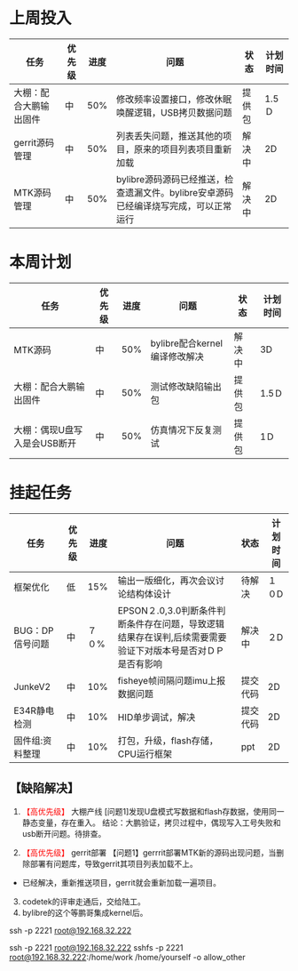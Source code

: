 # 上周投入
| 任务| 优先级 | 进度 | 问题| 状态|计划时间 |
|-----|-------| ---- | ---|----|--------|
|大棚：配合大鹏输出固件| 中 |50%|修改频率设置接口，修改休眠唤醒逻辑，USB拷贝数据问题|提供包|1.5Ｄ|
|gerrit源码管理| 中 |50%|列表丢失问题，推送其他的项目，原来的项目列表项目重新加载|解决中|2D|
|MTK源码管理| 中 |50%|bylibre源码源码已经推送，检查遗漏文件。bylibre安卓源码已经编译烧写完成，可以正常运行|解决中|2D|

# 本周计划
| 任务| 优先级 | 进度 | 问题| 状态|计划时间 |
|-----|-------| ---- | ---|----|--------|
|MTK源码| 中 |50%|bylibre配合kernel编译修改解决|解决中|3D|
|大棚：配合大鹏输出固件| 中 |50%|测试修改缺陷输出包|提供包|1.5Ｄ|
|大棚：偶现U盘写入是会USB断开| 中 |50%|仿真情况下反复测试|提供包|1Ｄ|

# 挂起任务
| 任务| 优先级 | 进度 | 问题| 状态|计划时间 |
|-----|-------| ---- | ---|----|--------|
|框架优化 | 低 | 15%  | 输出一版细化，再次会议讨论结构体设计 | 待解决 | １０D|
|BUG：DP信号问题 | 中| ７０%  | EPSON２.0,3.0判断条件判断条件存在问题，导致逻辑结果存在误判,后续需要需要验证下对版本号是否对ＤＰ是否有影响|解决中 |２D|
|JunkeV2| 中 | 10%  |fisheye帧间隔问题imu上报数据问题| 提交代码|2D|
|E34R静电检测| 中 | 10%  |HID单步调试，解决| 提交代码|2D|
|固件组:资料整理| 中 |10%|打包，升级，flash存储，CPU运行框架|ppt|2D|

## 【缺陷解决】
1. <font color='red'> 【高优先级】  </font>大棚产线
[问题1]发现U盘模式写数据和flash存数据，使用同一静态变量，存在重入。
结论：大鹏验证，拷贝过程中，偶现写入工号失败和usb断开问题。待排查。


2. <font color='red'> 【高优先级】  </font>gerrit部署
【问题1】gerrrit部署MTK新的源码出现问题，当删除部署有问题库，导致gerrit其项目列表加载不上。
- 已经解决，重新推送项目，gerrit就会重新加载一遍项目。

3. codetek的评审走通后，交给陆工。
4. bylibre的这个等鹏哥集成kernel后。


ssh -p 2221 root@192.168.32.222 

ssh   -p 2221 root@192.168.32.222 
sshfs -p 2221 root@192.168.32.222:/home/work /home/yourself -o allow_other

